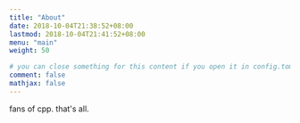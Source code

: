 ```yaml
---
title: "About"
date: 2018-10-04T21:38:52+08:00
lastmod: 2018-10-04T21:41:52+08:00
menu: "main"
weight: 50

# you can close something for this content if you open it in config.toml.
comment: false
mathjax: false
---
```

fans of cpp.
that's all.

